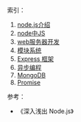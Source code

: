 索引：

1. [node.js介绍](./node.js介绍.md)
2. [node中JS](./node中JS.md)
3. [web服务器开发](./web服务器开发.md)
4. [模块系统](./模块系统.md)
5. [Express 框架](./Express框架.md)
6. [异步编程](./异步编程.md)
7. [MongoDB](./MongoDB.md)
8. [Promise](./Promise.md)

参考：

* 《深入浅出 Node.js》